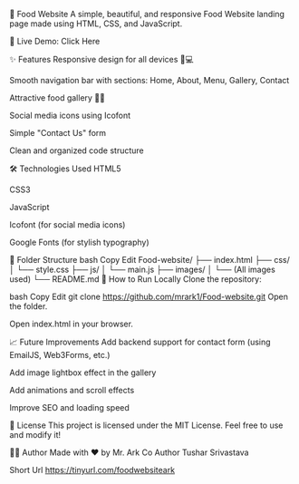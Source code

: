 🍔 Food Website
A simple, beautiful, and responsive Food Website landing page made using HTML, CSS, and JavaScript.

🔗 Live Demo: Click Here

✨ Features
Responsive design for all devices 📱💻

Smooth navigation bar with sections: Home, About, Menu, Gallery, Contact

Attractive food gallery 🍕🍔

Social media icons using Icofont

Simple "Contact Us" form

Clean and organized code structure

🛠️ Technologies Used
HTML5

CSS3

JavaScript

Icofont (for social media icons)

Google Fonts (for stylish typography)

📁 Folder Structure
bash
Copy
Edit
Food-website/
├── index.html
├── css/
│   └── style.css
├── js/
│   └── main.js
├── images/
│   └── (All images used)
└── README.md
🚀 How to Run Locally
Clone the repository:

bash
Copy
Edit
git clone https://github.com/mrark1/Food-website.git
Open the folder.

Open index.html in your browser.

📈 Future Improvements
Add backend support for contact form (using EmailJS, Web3Forms, etc.)

Add image lightbox effect in the gallery

Add animations and scroll effects

Improve SEO and loading speed

📜 License
This project is licensed under the MIT License.
Feel free to use and modify it!

👨‍💻 Author
Made with ❤️ by Mr. Ark
Co Author 
Tushar Srivastava

Short Url https://tinyurl.com/foodwebsiteark

